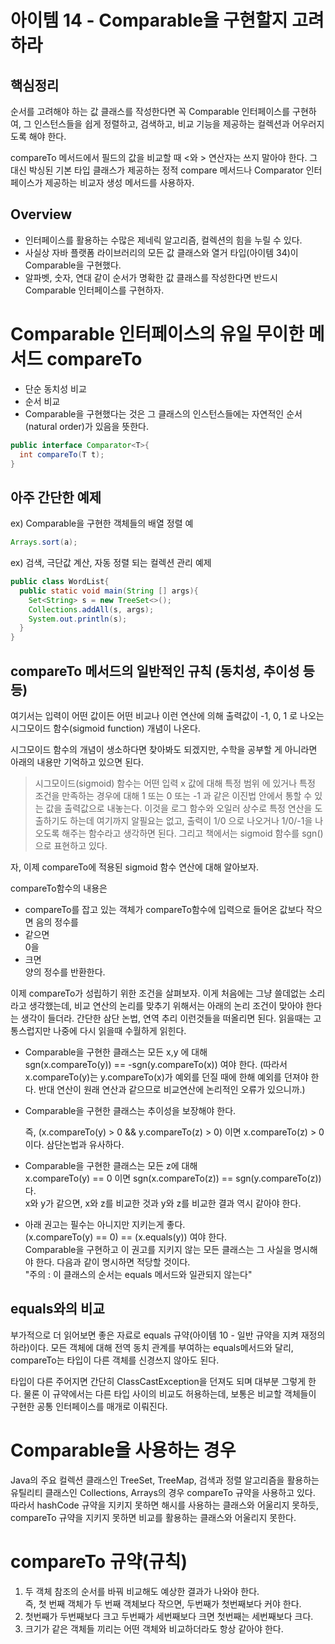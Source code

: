 # 아이템 14 - Comparable을 구현할지 고려하라



## 핵심정리

순서를 고려해야 하는 값 클래스를 작성한다면 꼭 Comparable 인터페이스를 구현하여, 그 인스턴스들을 쉽게 정렬하고, 검색하고, 비교 기능을 제공하는 컬렉션과 어우러지도록 해야 한다.  

compareTo 메서드에서 필드의 값을 비교할 때 \<와 \> 연산자는 쓰지 말아야 한다. 그 대신 박싱된 기본 타입 클래스가 제공하는 정적 compare 메서드나 Comparator 인터페이스가 제공하는 비교자 생성 메서드를 사용하자.



## Overview

- 인터페이스를 활용하는 수많은 제네릭 알고리즘, 컬렉션의 힘을 누릴 수 있다.
- 사실상 자바 플랫폼 라이브러리의 모든 값 클래스와 열거 타입(아이템 34)이 Comparable을 구현했다.
- 알파벳, 숫자, 연대 같이 순서가 명확한 값 클래스를 작성한다면 반드시 Comparable 인터페이스를 구현하자.



# Comparable 인터페이스의 유일 무이한 메서드 compareTo

- 단순 동치성 비교
- 순서 비교
- Comparable을 구현했다는 것은 그 클래스의 인스턴스들에는 자연적인 순서(natural order)가 있음을 뜻한다.



```java
public interface Comparator<T>{
  int compareTo(T t);
}
```

  

## 아주 간단한 예제  

ex) Comparable을 구현한 객체들의 배열 정렬 예

```java
Arrays.sort(a);
```

  

ex) 검색, 극단값 계산, 자동 정렬 되는 컬렉션 관리 예제

```java
public class WordList{
  public static void main(String [] args){
    Set<String> s = new TreeSet<>();
    Collections.addAll(s, args);
    System.out.println(s);
  }
}
```

  

## compareTo 메서드의 일반적인 규칙 (동치성, 추이성 등등)

여기서는 입력이 어떤 값이든 어떤 비교나 이런 연산에 의해 출력값이 -1, 0, 1 로 나오는 시그모이드 함수(sigmoid function) 개념이 나온다.  

시그모이드 함수의 개념이 생소하다면 찾아봐도 되겠지만, 수학을 공부할 게 아니라면 아래의 내용만 기억하고 있으면 된다.  

> 시그모이드(sigmoid) 함수는 어떤 입력 x 값에 대해 특정 범위 에 있거나 특정 조건을 만족하는 경우에 대해 1 또는 0 또는 -1  과 같은 이진법 안에서 통할 수 있는 값을 출력값으로 내놓는다. 이것을 로그 함수와 오일러 상수로 특정 연산을 도출하기도 하는데 여기까지 알필요는 없고, 출력이 1/0 으로 나오거나 1/0/-1을 나오도록 해주는 함수라고 생각하면 된다. 그리고 책에서는 sigmoid 함수를 sgn() 으로 표현하고 있다.

  

자, 이제 compareTo에 적용된 sigmoid 함수 연산에 대해 알아보자.  

compareTo함수의 내용은 

- compareTo를 잡고 있는 객체가 compareTo함수에 입력으로 들어온 값보다 작으면
  음의 정수를  
- 같으면  
  0을  
- 크면  
  양의 정수를 반환한다.

  

이제 compareTo가 성립하기 위한 조건을 살펴보자. 이게 처음에는 그냥 쓸데없는 소리라고 생각했는데, 비교 연산의 논리를 맞추기 위해서는 아래의 논리 조건이 맞아야 한다는 생각이 들더라. 간단한 삼단 논법, 연역 추리 이런것들을 떠올리면 된다. 읽을때는 고통스럽지만 나중에 다시 읽을때 수월하게 읽힌다.  

- Comparable을 구현한 클래스는 모든 x,y 에 대해  
  sgn(x.compareTo(y)) == -sgn(y.compareTo(x)) 여야 한다. 
  (따라서 x.compareTo(y)는 y.compareTo(x)가 예외를 던질 때에 한해 예외를 던져야 한다. 반대 연산이 원래 연산과 같으므로 비교연산에 논리적인 오류가 있으니까.)

- Comparable을 구현한 클래스는 추이성을 보장해야 한다.  

  즉, (x.compareTo(y) > 0 && y.compareTo(z) > 0) 이면 x.compareTo(z) > 0 이다. 삼단논법과 유사하다.  

- Comparable을 구현한 클래스는 모든 z에 대해  
  x.compareTo(y) == 0 이면 sgn(x.compareTo(z)) == sgn(y.compareTo(z)) 다.   
  x와 y가 같으면, x와 z를 비교한 것과 y와 z를 비교한 결과 역시 같아야 한다.

- 아래 권고는 필수는 아니지만 지키는게 좋다.  
  (x.compareTo(y) == 0) == (x.equals(y)) 여야 한다.  
  Comparable을 구현하고 이 권고를 지키지 않는 모든 클래스는 그 사실을 명시해야 한다. 다음과 같이 명시하면 적당할 것이다.  
  "주의 : 이 클래스의 순서는 equals 메서드와 일관되지 않는다"  



## equals와의 비교

부가적으로 더 읽어보면 좋은 자료로 equals 규약(아이템 10 - 일반 규약을 지켜 재정의하라)이다. 모든 객체에 대해 전역 동치 관계를 부여하는 equals메서드와 달리, compareTo는 타입이 다른 객체를 신경쓰지 않아도 된다.  

  

타입이 다른 주어지면 간단히 ClassCastException을 던져도 되며 대부분 그렇게 한다. 물론 이 규약에서는 다른 타입 사이의 비교도 허용하는데, 보통은 비교할 객체들이 구현한 공통 인터페이스를 매개로 이뤄진다.  



# Comparable을 사용하는 경우

Java의 주요 컬렉션 클래스인 TreeSet, TreeMap, 검색과 정렬 알고리즘을 활용하는 유틸리티 클래스인 Collections, Arrays의 경우 compareTo 규약을 사용하고 있다. 따라서 hashCode 규약을 지키지 못하면 해시를 사용하는 클래스와 어울리지 못하듯, compareTo 규약을 지키지 못하면 비교를 활용하는 클래스와 어울리지 못한다.  



# compareTo 규약(규칙)

1. 두 객체 참조의 순서를 바꿔 비교해도 예상한 결과가 나와야 한다.  
   즉, 첫 번째 객체가 두 번째 객체보다 작으면, 두번째가 첫번째보다 커야 한다.  
2. 첫번째가 두번째보다 크고 두번째가 세번째보다 크면 첫번째는 세번째보다 크다.  
3. 크기가 같은 객체들 끼리는 어떤 객체와 비교하더라도 항상 같아야 한다.  



